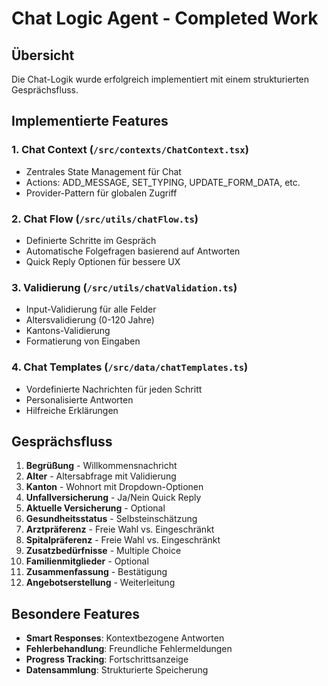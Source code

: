 # Chat Logic Agent - Completed Work

## Übersicht
Die Chat-Logik wurde erfolgreich implementiert mit einem strukturierten Gesprächsfluss.

## Implementierte Features

### 1. Chat Context (`/src/contexts/ChatContext.tsx`)
- Zentrales State Management für Chat
- Actions: ADD_MESSAGE, SET_TYPING, UPDATE_FORM_DATA, etc.
- Provider-Pattern für globalen Zugriff

### 2. Chat Flow (`/src/utils/chatFlow.ts`)
- Definierte Schritte im Gespräch
- Automatische Folgefragen basierend auf Antworten
- Quick Reply Optionen für bessere UX

### 3. Validierung (`/src/utils/chatValidation.ts`)
- Input-Validierung für alle Felder
- Altersvalidierung (0-120 Jahre)
- Kantons-Validierung
- Formatierung von Eingaben

### 4. Chat Templates (`/src/data/chatTemplates.ts`)
- Vordefinierte Nachrichten für jeden Schritt
- Personalisierte Antworten
- Hilfreiche Erklärungen

## Gesprächsfluss

1. **Begrüßung** - Willkommensnachricht
2. **Alter** - Altersabfrage mit Validierung
3. **Kanton** - Wohnort mit Dropdown-Optionen
4. **Unfallversicherung** - Ja/Nein Quick Reply
5. **Aktuelle Versicherung** - Optional
6. **Gesundheitsstatus** - Selbsteinschätzung
7. **Arztpräferenz** - Freie Wahl vs. Eingeschränkt
8. **Spitalpräferenz** - Freie Wahl vs. Eingeschränkt
9. **Zusatzbedürfnisse** - Multiple Choice
10. **Familienmitglieder** - Optional
11. **Zusammenfassung** - Bestätigung
12. **Angebotserstellung** - Weiterleitung

## Besondere Features

- **Smart Responses**: Kontextbezogene Antworten
- **Fehlerbehandlung**: Freundliche Fehlermeldungen
- **Progress Tracking**: Fortschrittsanzeige
- **Datensammlung**: Strukturierte Speicherung